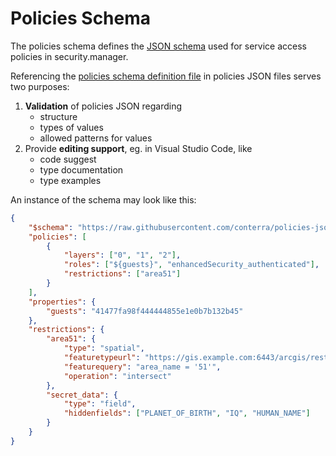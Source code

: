 # Policies Schema

The policies schema defines the [JSON schema](https://json-schema.org/) used for service access policies in security.manager.

Referencing the [policies schema definition file](./schema/policies.schema.json) in policies JSON files serves two purposes:

1. **Validation** of policies JSON regarding
   * structure
   * types of values
   * allowed patterns for values
2. Provide **editing support**, eg. in Visual Studio Code, like
   * code suggest
   * type documentation
   * type examples

An instance of the schema may look like this:

```json
{
    "$schema": "https://raw.githubusercontent.com/conterra/policies-json/master/schema/policies.schema.json",
    "policies": [
        {
            "layers": ["0", "1", "2"],
            "roles": ["${guests}", "enhancedSecurity_authenticated"],
            "restrictions": ["area51"]
        }
    ],
    "properties": {
        "guests": "41477fa98f444444855e1e0b7b132b45"
    },
    "restrictions": {
        "area51": {
            "type": "spatial",
            "featuretypeurl": "https://gis.example.com:6443/arcgis/rest/services/RestricionAreas/FeatureServer/0",
            "featurequery": "area_name = '51'",
            "operation": "intersect"
        },
        "secret_data": {
            "type": "field",
            "hiddenfields": ["PLANET_OF_BIRTH", "IQ", "HUMAN_NAME"]
        }
    }
}
```
